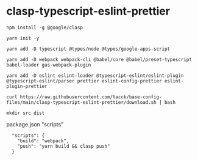 # clasp-typescript-eslint-prettier

```
npm install -g @google/clasp
```

```
yarn init -y
```

```
yarn add -D typescript @types/node @types/google-apps-script
```

```
yarn add -D webpack webpack-cli @babel/core @babel/preset-typescript babel-loader gas-webpack-plugin
```

```
yarn add -D eslint eslint-loader @typescript-eslint/eslint-plugin @typescript-eslint/parser prettier eslint-config-prettier eslint-plugin-prettier
```

```
curl https://raw.githubusercontent.com/tacck/base-config-files/main/clasp-typescript-eslint-prettier/download.sh | bash
```

```
mkdir src dist
```

package.json "scripts"

```
  "scripts": {
    "build": "webpack",
    "push": "yarn build && clasp push"
  }
```